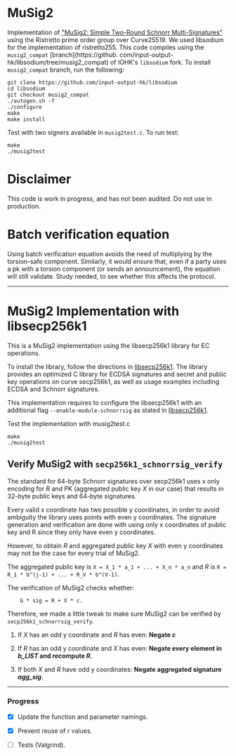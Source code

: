 # MuSig2
Implementation of 
["MuSig2: Simple Two-Round Schnorr Multi-Signatures"](https://eprint.iacr.org/2020/1261.pdf)
using the Ristretto prime order group over Curve25519. We used libsodium for the 
implementation of ristretto255. This code compiles using the `musig2_compat` [branch](https://github.
com/input-output-hk/libsodium/tree/musig2_compat)
of IOHK's `libsodium` fork. To install `musig2_compat` branch, run the following: 
```shell
git clone https://github.com/input-output-hk/libsodium
cd libsodium
git checkout musig2_compat
./autogen.sh -f
./configure
make
make install
```

Test with two signers available in `musig2test.c`. To run test: 
```
make
./musig2test
```

# Disclaimer
This code is work in progress, and has not been audited. Do not use in production. 

# Batch verification equation
Using batch verification equation avoids the need of multiplying by the torsion-safe component. Similarly, it would 
ensure that, even if a party uses a pk with a torsion component (or sends an announcement), the equation will still 
validate. Study needed, to see whether this affects the protocol.

___

# MuSig2 Implementation with libsecp256k1
This is a MuSig2 implementation using the libsecp256k1 library for EC operations.

To install the library, follow the directions in [libsecp256k1](https://github.com/bitcoin-core/secp256k1).
The library provides an optimized C library for ECDSA signatures and secret and public key operations on curve 
secp256k1, as well as usage examples including ECDSA and Schnorr signatures.

This implementation requires to configure the libsecp256k1 with an additional flag 
`--enable-module-schnorrsig` as stated in [libsecp256k1](https://github.com/bitcoin-core/secp256k1).

Test the implementation with musig2test.c

```
make
./musig2test
```

## Verify MuSig2 with `secp256k1_schnorrsig_verify`
The standard for 64-byte Schnorr signatures over secp256k1 uses x only encoding for _R_ and PK (aggregated public 
key _X_ in our case) that results in 32-byte public keys and 64-byte signatures.

Every valid x coordinate has two possible y coordinates, in order to avoid ambiguity the library uses points with 
even y coordinates. The signature generation and verification are done with using only x coordinates of public key 
and R since they only have even y coordinates.

However, to obtain _R_ and aggregated public key _X_ with even y coordinates may not be the case for every trial of 
MuSig2.

The aggregated public key is `X = X_1 * a_1 + ... + X_n * a_n` and _R_ is `R = R_1 * b^(j-1) + ... + R_V * b^(V-1)`.

The verification of MuSig2 checks whether:

```
    G * sig = R + X * c.
```

Therefore, we made a little tweak to make sure MuSig2 can be verified by `secp256k1_schnorrsig_verify`.

1. If _X_ has an odd y coordinate and _R_ has even: **Negate _c_**

2. If _R_ has an odd y coordinate and _X_ has even: **Negate every element in _b_LIST_ and recompute _R_.**

3. If both _X_ and _R_ have odd y coordinates: **Negate aggregated signature _agg_sig_.** 

___

### Progress

- [x] Update the function and parameter namings.
- [x] Prevent reuse of r values.
- [ ] Tests (Valgrind).


















